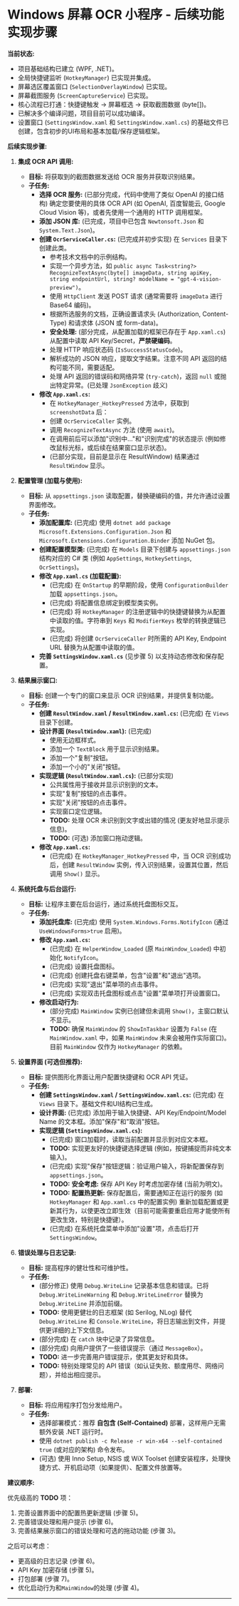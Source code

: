 # Windows 屏幕 OCR 小程序 - 后续功能实现步骤

**当前状态:**

*   项目基础结构已建立 (WPF, .NET)。
*   全局快捷键监听 (`HotkeyManager`) 已实现并集成。
*   屏幕选区覆盖窗口 (`SelectionOverlayWindow`) 已实现。
*   屏幕截图服务 (`ScreenCaptureService`) 已实现。
*   核心流程已打通：快捷键触发 -> 屏幕框选 -> 获取截图数据 (byte[])。
*   已解决多个编译问题，项目目前可以成功编译。
*   设置窗口 (`SettingsWindow.xaml` 和 `SettingsWindow.xaml.cs`) 的基础文件已创建，包含初步的UI布局和基本加载/保存逻辑框架。

**后续实现步骤:**

1.  **集成 OCR API 调用:**
    *   **目标:** 将获取到的截图数据发送给 OCR 服务并获取识别结果。
    *   **子任务:**
        *   **选择 OCR 服务:** (已部分完成，代码中使用了类似 OpenAI 的接口结构) 确定您要使用的具体 OCR API (如 OpenAI, 百度智能云, Google Cloud Vision 等)，或者先使用一个通用的 HTTP 调用框架。
        *   **添加 JSON 库:** (已完成，项目中已包含 `Newtonsoft.Json` 和 `System.Text.Json`)。
        *   **创建 `OcrServiceCaller.cs`:** (已完成并初步实现) 在 `Services` 目录下创建此类。
            *   参考技术文档中的示例结构。
            *   实现一个异步方法，如 `public async Task<string?> RecognizeTextAsync(byte[] imageData, string apiKey, string endpointUrl, string? modelName = "gpt-4-vision-preview")`。
            *   使用 `HttpClient` 发送 POST 请求 (通常需要将 `imageData` 进行 Base64 编码)。
            *   根据所选服务的文档，正确设置请求头 (Authorization, Content-Type) 和请求体 (JSON 或 form-data)。
            *   **安全处理:** (部分完成，从配置加载的框架已存在于 `App.xaml.cs`) 从配置中读取 API Key/Secret，**严禁硬编码**。
            *   处理 HTTP 响应状态码 (`IsSuccessStatusCode`)。
            *   解析成功的 JSON 响应，提取文字结果。注意不同 API 返回的结构可能不同，需要适配。
            *   处理 API 返回的错误码和网络异常 (`try-catch`)，返回 `null` 或抛出特定异常。(已处理 `JsonException` 歧义)
        *   **修改 `App.xaml.cs`:**
            *   在 `HotkeyManager_HotkeyPressed` 方法中，获取到 `screenshotData` 后：
            *   创建 `OcrServiceCaller` 实例。
            *   调用 `RecognizeTextAsync` 方法 (使用 `await`)。
            *   在调用前后可以添加"识别中..."和"识别完成"的状态提示 (例如修改鼠标光标，或后续在结果窗口显示状态)。
            *   (已部分实现，目前是显示在 ResultWindow) 结果通过 `ResultWindow` 显示。

2.  **配置管理 (加载与使用):**
    *   **目标:** 从 `appsettings.json` 读取配置，替换硬编码的值，并允许通过设置界面修改。
    *   **子任务:**
        *   **添加配置库:** (已完成) 使用 `dotnet add package Microsoft.Extensions.Configuration.Json` 和 `Microsoft.Extensions.Configuration.Binder` 添加 NuGet 包。
        *   **创建配置模型类:** (已完成) 在 `Models` 目录下创建与 `appsettings.json` 结构对应的 C# 类 (例如 `AppSettings`, `HotkeySettings`, `OcrSettings`)。
        *   **修改 `App.xaml.cs` (加载配置):**
            *   (已完成) 在 `OnStartup` 的早期阶段，使用 `ConfigurationBuilder` 加载 `appsettings.json`。
            *   (已完成) 将配置信息绑定到模型类实例。
            *   (已完成) 将 `HotkeyManager` 的注册逻辑中的快捷键替换为从配置中读取的值。字符串到 `Keys` 和 `ModifierKeys` 枚举的转换逻辑已实现。
            *   (已完成) 将创建 `OcrServiceCaller` 时所需的 API Key, Endpoint URL 替换为从配置中读取的值。
        *   **完善 `SettingsWindow.xaml.cs`** (见步骤 5) 以支持动态修改和保存配置。

3.  **结果展示窗口:**
    *   **目标:** 创建一个专门的窗口来显示 OCR 识别结果，并提供复制功能。
    *   **子任务:**
        *   **创建 `ResultWindow.xaml` / `ResultWindow.xaml.cs`:** (已完成) 在 `Views` 目录下创建。
        *   **设计界面 (`ResultWindow.xaml`):** (已完成)
            *   使用无边框样式。
            *   添加一个 `TextBlock` 用于显示识别结果。
            *   添加一个"复制"按钮。
            *   添加一个小的"关闭"按钮。
        *   **实现逻辑 (`ResultWindow.xaml.cs`):** (已部分实现)
            *   公共属性用于接收并显示识别到的文本。
            *   实现"复制"按钮的点击事件。
            *   实现"关闭"按钮的点击事件。
            *   实现窗口定位逻辑。
            *   **TODO:** 处理 OCR 未识别到文字或出错的情况 (更友好地显示提示信息)。
            *   **TODO:** (可选) 添加窗口拖动逻辑。
        *   **修改 `App.xaml.cs`:**
            *   (已完成) 在 `HotkeyManager_HotkeyPressed` 中，当 OCR 识别成功后，创建 `ResultWindow` 实例，传入识别结果，设置其位置，然后调用 `Show()` 显示。

4.  **系统托盘与后台运行:**
    *   **目标:** 让程序主要在后台运行，通过系统托盘图标交互。
    *   **子任务:**
        *   **添加托盘库:** (已完成) 使用 `System.Windows.Forms.NotifyIcon` (通过 `UseWindowsForms>true` 启用)。
        *   **修改 `App.xaml.cs`:**
            *   (已完成) 在 `HelperWindow_Loaded` (原 `MainWindow_Loaded`) 中初始化 `NotifyIcon`。
            *   (已完成) 设置托盘图标。
            *   (已完成) 创建托盘右键菜单，包含"设置"和"退出"选项。
            *   (已完成) 实现"退出"菜单项的点击事件。
            *   (已完成) 实现双击托盘图标或点击"设置"菜单项打开设置窗口。
        *   **修改启动行为:**
            *   (部分完成) `MainWindow` 实例已创建但未调用 `Show()`，主窗口默认不显示。
            *   **TODO:** 确保 `MainWindow` 的 `ShowInTaskbar` 设置为 `False` (在 `MainWindow.xaml` 中，如果 `MainWindow` 未来会被用作实际窗口)。目前 `MainWindow` 仅作为 `HotkeyManager` 的依赖。

5.  **设置界面 (可选但推荐):**
    *   **目标:** 提供图形化界面让用户配置快捷键和 OCR API 凭证。
    *   **子任务:**
        *   **创建 `SettingsWindow.xaml` / `SettingsWindow.xaml.cs`:** (已完成) 在 `Views` 目录下。基础文件和UI结构已生成。
        *   **设计界面:** (已完成) 添加用于输入快捷键、API Key/Endpoint/Model Name 的文本框。添加"保存"和"取消"按钮。
        *   **实现逻辑 (`SettingsWindow.xaml.cs`):**
            *   (已完成) 窗口加载时，读取当前配置并显示到对应文本框。
            *   **TODO:** 实现更友好的快捷键选择逻辑 (例如，按键捕捉而非纯文本输入)。
            *   (已完成) 实现"保存"按钮逻辑：验证用户输入，将新配置保存到 `appsettings.json`。
            *   **TODO:** **安全考虑:** 保存 API Key 时考虑加密存储 (当前为明文)。
            *   **TODO:** **配置热更新:** 保存配置后，需要通知正在运行的服务 (如 `HotkeyManager` 和 `App.xaml.cs` 中的配置实例) 重新加载配置或更新其行为，以使更改立即生效（目前可能需要重启应用才能使所有更改生效，特别是快捷键）。
            *   (已完成) 在系统托盘菜单中添加"设置"项，点击后打开 `SettingsWindow`。

6.  **错误处理与日志记录:**
    *   **目标:** 提高程序的健壮性和可维护性。
    *   **子任务:**
        *   (部分修正) 使用 `Debug.WriteLine` 记录基本信息和错误。已将 `Debug.WriteLineWarning` 和 `Debug.WriteLineError` 替换为 `Debug.WriteLine` 并添加前缀。
        *   **TODO:** 使用更健壮的日志框架 (如 Serilog, NLog) 替代 `Debug.WriteLine` 和 `Console.WriteLine`，将日志输出到文件，并提供更详细的上下文信息。
        *   (部分完成) 在 `catch` 块中记录了异常信息。
        *   (部分完成) 向用户提供了一些错误提示（通过 `MessageBox`）。
        *   **TODO:** 进一步完善用户错误提示，使其更友好和具体。
        *   **TODO:** 特别处理常见的 API 错误（如认证失败、额度用尽、网络问题），并给出相应提示。

7.  **部署:**
    *   **目标:** 将应用程序打包分发给用户。
    *   **子任务:**
        *   选择部署模式：推荐 **自包含 (Self-Contained)** 部署，这样用户无需额外安装 .NET 运行时。
        *   使用 `dotnet publish -c Release -r win-x64 --self-contained true` (或对应的架构) 命令发布。
        *   (可选) 使用 Inno Setup, NSIS 或 WiX Toolset 创建安装程序，处理快捷方式、开机启动项（如果提供）、配置文件放置等。

**建议顺序:**

优先级高的 **TODO** 项：
1.  完善设置界面中的配置热更新逻辑 (步骤 5)。
2.  完善错误处理和用户提示 (步骤 6)。
3.  完善结果展示窗口的错误处理和可选的拖动功能 (步骤 3)。

之后可以考虑：
*   更高级的日志记录 (步骤 6)。
*   API Key 加密存储 (步骤 5)。
*   打包部署 (步骤 7)。
*   优化启动行为和`MainWindow`的处理 (步骤 4)。

---